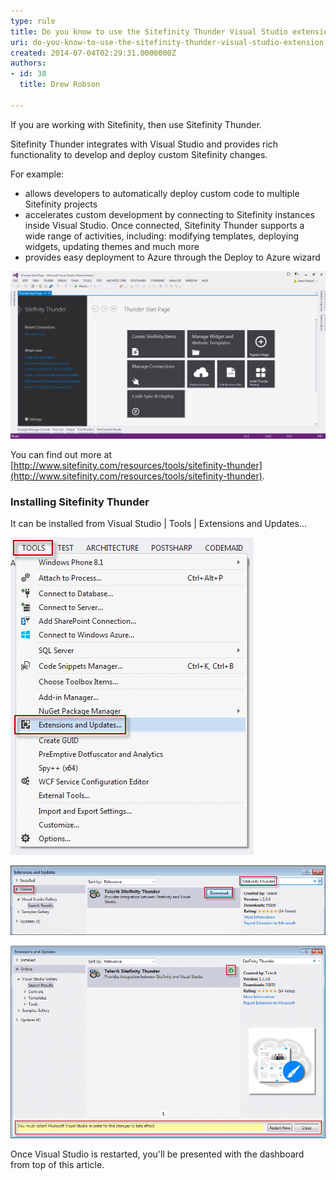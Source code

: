 ```yaml
---
type: rule
title: Do you know to use the Sitefinity Thunder Visual Studio extension?
uri: do-you-know-to-use-the-sitefinity-thunder-visual-studio-extension
created: 2014-07-04T02:29:31.0000000Z
authors:
- id: 38
  title: Drew Robson

---
```


If you are working with Sitefinity, then use Sitefinity Thunder. 


Sitefinity Thunder integrates with Visual Studio and provides rich functionality to develop and deploy custom Sitefinity changes.

For example:

- allows developers to automatically deploy custom code to multiple Sitefinity projects
- accelerates custom development by connecting to Sitefinity instances inside Visual Studio. Once connected, Sitefinity Thunder supports a wide range of activities, including: modifying templates, deploying widgets, updating themes and much more
- provides easy deployment to Azure through the Deploy to Azure wizard







![The Sitefinity Thunder dashboard](4-07-2014-1-08-52-PM-compressor.png)

You can find out more at [http://www.sitefinity.com/resources/tools/sitefinity-thunder](http://www.sitefinity.com/resources/tools/sitefinity-thunder).

### Installing Sitefinity Thunder


It can be installed from Visual Studio | Tools | Extensions and Updates...


![Add an extension to Visual Studio](4-07-2014-12-35-25-PM-compressor.png)




![Search for 'Sitefinity Thunder' in Extensions and Updates | Online](4-07-2014-12-52-20-PM-compressor.png)




![Once installation is completed, you'll be prompted to restart Visual Studio to use Sitefinity Thunder](4-07-2014-12-58-32-PM-compressor.png)

Once Visual Studio is restarted, you'll be presented with the dashboard from top of this article.
